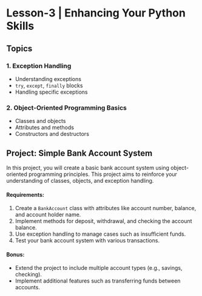 # Lesson-3 | Enhancing Your Python Skills

## Topics

### 1. Exception Handling

- Understanding exceptions
- `try`, `except`, `finally` blocks
- Handling specific exceptions

### 2. Object-Oriented Programming Basics

- Classes and objects
- Attributes and methods
- Constructors and destructors

## Project: Simple Bank Account System

In this project, you will create a basic bank account system using object-oriented programming principles. This project aims to reinforce your understanding of classes, objects, and exception handling.

#### Requirements:

1. Create a `BankAccount` class with attributes like account number, balance, and account holder name.
2. Implement methods for deposit, withdrawal, and checking the account balance.
3. Use exception handling to manage cases such as insufficient funds.
4. Test your bank account system with various transactions.

#### Bonus:

- Extend the project to include multiple account types (e.g., savings, checking).
- Implement additional features such as transferring funds between accounts.
